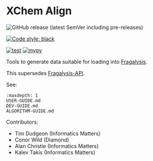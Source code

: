 
# XChem Align

![GitHub release (latest SemVer including pre-releases)](https://img.shields.io/github/v/release/xchem/xchem-align?include_prereleases)

[![Code style: black](https://img.shields.io/badge/code%20style-black-000000.svg)](https://github.com/psf/black)

[![test](https://github.com/xchem/xchem-align/actions/workflows/test.yaml/badge.svg)](https://github.com/xchem/xchem-align/actions/workflows/test.yaml)
[![mypy](https://github.com/xchem/xchem-align/actions/workflows/mypy.yaml/badge.svg)](https://github.com/xchem/xchem-align/actions/workflows/mypy.yaml)

Tools to generate data suitable for loading into [Fragalysis](https://fragalysis.diamond.ac.uk/).

This supersedes [Fragalysis-API](https://github.com/xchem/fragalysis-api).

See:

```{toctree}
:maxdepth: 1
USER-GUIDE.md
DEV-GUIDE.md
ALGORITHM-GUIDE.md
```

Contributors:
* Tim Dudgeon (Informatics Matters)
* Conor Wild (Diamond)
* Alan Christie (Informatics Matters)
* Kalev Takis (Informatics Matters)
